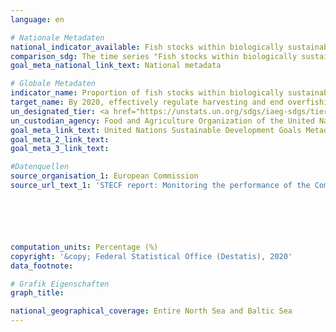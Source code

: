 ```yaml
---
language: en

# Nationale Metadaten
national_indicator_available: Fish stocks within biologically sustainable levels <br>Proportion of fish stocks monitored based on the maximum sustainable yield (MSY) approach in all managed stocks
comparison_sdg: The time series "Fish stocks within biologically sustainable levels" is compliant with the global metadata.<br>The time series "Proportion of fish stocks monitored based on the maximum sustainable yield (MSY) approach" in all managed stocks offers additional information.
goal_meta_national_link_text: National metadata

# Globale Metadaten
indicator_name: Proportion of fish stocks within biologically sustainable levels
target_name: By 2020, effectively regulate harvesting and end overfishing, illegal, unreported and unregulated fishing and destructive fishing practices and implement science-based management plans, in order to restore fish stocks in the shortest time feasible, at least to levels that can produce maximum sustainable yield as determined by their biological characteristics
un_designated_tier: <a href="https://unstats.un.org/sdgs/iaeg-sdgs/tier-classification/" title="Click here for more information on the UN tier classification.">Tier I</a>
un_custodian_agency: Food and Agriculture Organization of the United Nations (FAO)
goal_meta_link_text: United Nations Sustainable Development Goals Metadata
goal_meta_2_link_text: 
goal_meta_3_link_text: 

#Datenquellen
source_organisation_1: European Commission
source_url_text_1: 'STECF report: Monitoring the performance of the Common Fisheries Policy (STECF-Adhoc-20-01)'






computation_units: Percentage (%)
copyright: '&copy; Federal Statistical Office (Destatis), 2020'
data_footnote: 

# Grafik Eigenschaften
graph_title: 

national_geographical_coverage: Entire North Sea and Baltic Sea
---
```


<span></span>